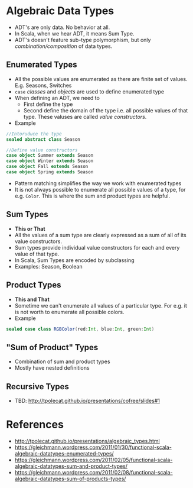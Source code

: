 # Algebraic Data Types
- ADT's are only data. No behavior at all.
- In Scala, when we hear ADT, it means Sum Type.
- ADT's doesn't feature sub-type polymorphism, but only *combination/composition* of data types.

## Enumerated Types

- All the possible values are enumerated as there are finite set of values. E.g. Seasons, Switches
- `case` *classes* and *objects* are used to define enumerated type
- When defining an ADT, we need to
  - First define the type
  - Second define the domain of the type i.e. all possible values of that type. These valuses are called *value constructors*.
- Example

```scala
//Intoruduce the type
sealed abstract class Season

//Define value constructors
case object Summer extends Season
case object Winter extends Season
case object Fall extends Season
case object Spring extends Season
```
- Pattern matching simplifies the way we work with enumerated types
- It is not always possible to enumerate all possible values of a type, for e.g. `Color`. This is where the sum and product types are helpful.

## Sum Types

- **This or That**
- All the values of a sum type are clearly expressed as a sum of all of its value constructors.
- Sum types provide individual value constructors for each and every value of that type.
- In Scala, Sum Types are encoded by subclassing
-  Examples: Season, Boolean

## Product Types

- **This and That**
- Sometime we can't enumerate all values of a particular type. For e.g. it is not worth to enumerate all possible colors.
- Example

```scala
sealed case class RGBColor(red:Int, blue:Int, green:Int)
```

## "Sum of Product" Types

- Combination of sum and product types
- Mostly have nested definitions

## Recursive Types

- TBD: http://tpolecat.github.io/presentations/cofree/slides#1

# References

- http://tpolecat.github.io/presentations/algebraic_types.html
- https://gleichmann.wordpress.com/2011/01/30/functional-scala-algebraic-datatypes-enumerated-types/
- https://gleichmann.wordpress.com/2011/02/05/functional-scala-algebraic-datatypes-sum-and-product-types/
- https://gleichmann.wordpress.com/2011/02/08/functional-scala-algebraic-datatypes-sum-of-products-types/